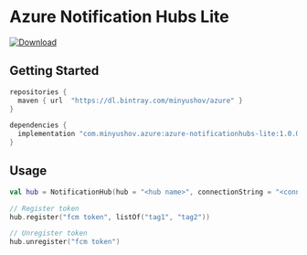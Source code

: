 # Azure Notification Hubs Lite

[![Download](https://api.bintray.com/packages/minyushov/azure/azure-notificationhubs-lite/images/download.svg)](https://bintray.com/minyushov/azure/azure-notificationhubs-lite/_latestVersion)

## Getting Started

```groovy
repositories {
  maven { url  "https://dl.bintray.com/minyushov/azure" }
}

dependencies {
  implementation "com.minyushov.azure:azure-notificationhubs-lite:1.0.0"
}
```

## Usage

```kotlin
val hub = NotificationHub(hub = "<hub name>", connectionString = "<connection string>")

// Register token
hub.register("fcm token", listOf("tag1", "tag2"))

// Unregister token
hub.unregister("fcm token")

```